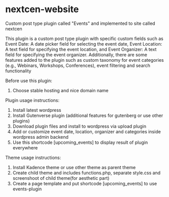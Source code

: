 # nextcen-website
Custom post type plugin called "Events" and implemented to site called nextcen

This plugin is a custom post type plugin with specific custom fields such as Event Date: A date picker field for selecting the event date, Event Location: A text field for specifying the event location, and Event Organizer: A text field for specifying the event organizer.
Additionally, there are some features added to the plugin such as custom taxonomy for event categories (e.g., Webinars, Workshops, Conferences), event filtering and search functionality

Before use this plugin:
1. Choose stable hosting and nice domain name

Plugin usage instructions:
1. Install latest wordpress
2. Install Gutenverse plugin (additional features for gutenberg or use other plugins)
3. Download plugin files and install to wordpress via upload plugin
4. Add or customize event date, location, organizer and categories inside wordpress admin backend
5. Use this shortcode [upcoming_events] to display result of plugin everywhere

Theme usage instructions:
1. Install Kadence theme or use other theme as parent theme
2. Create child theme and includes functions.php, separate style.css and screenshoot of child theme(for aesthetic part)
3. Create a page template and put shortcode [upcoming_events] to use events-plugin
